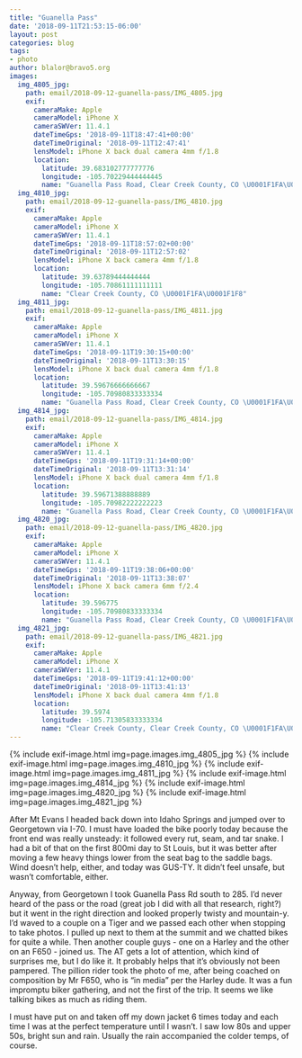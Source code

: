 ```yaml
---
title: "Guanella Pass"
date: '2018-09-11T21:53:15-06:00'
layout: post
categories: blog
tags:
- photo
author: blalor@bravo5.org
images:
  img_4805_jpg:
    path: email/2018-09-12-guanella-pass/IMG_4805.jpg
    exif:
      cameraMake: Apple
      cameraModel: iPhone X
      cameraSWVer: 11.4.1
      dateTimeGps: '2018-09-11T18:47:41+00:00'
      dateTimeOriginal: '2018-09-11T12:47:41'
      lensModel: iPhone X back dual camera 4mm f/1.8
      location:
        latitude: 39.683102777777776
        longitude: -105.70229444444445
        name: "Guanella Pass Road, Clear Creek County, CO \U0001F1FA\U0001F1F8"
  img_4810_jpg:
    path: email/2018-09-12-guanella-pass/IMG_4810.jpg
    exif:
      cameraMake: Apple
      cameraModel: iPhone X
      cameraSWVer: 11.4.1
      dateTimeGps: '2018-09-11T18:57:02+00:00'
      dateTimeOriginal: '2018-09-11T12:57:02'
      lensModel: iPhone X back camera 4mm f/1.8
      location:
        latitude: 39.63789444444444
        longitude: -105.70861111111111
        name: "Clear Creek County, CO \U0001F1FA\U0001F1F8"
  img_4811_jpg:
    path: email/2018-09-12-guanella-pass/IMG_4811.jpg
    exif:
      cameraMake: Apple
      cameraModel: iPhone X
      cameraSWVer: 11.4.1
      dateTimeGps: '2018-09-11T19:30:15+00:00'
      dateTimeOriginal: '2018-09-11T13:30:15'
      lensModel: iPhone X back dual camera 4mm f/1.8
      location:
        latitude: 39.59676666666667
        longitude: -105.70980833333334
        name: "Guanella Pass Road, Clear Creek County, CO \U0001F1FA\U0001F1F8"
  img_4814_jpg:
    path: email/2018-09-12-guanella-pass/IMG_4814.jpg
    exif:
      cameraMake: Apple
      cameraModel: iPhone X
      cameraSWVer: 11.4.1
      dateTimeGps: '2018-09-11T19:31:14+00:00'
      dateTimeOriginal: '2018-09-11T13:31:14'
      lensModel: iPhone X back dual camera 4mm f/1.8
      location:
        latitude: 39.59671388888889
        longitude: -105.70982222222223
        name: "Guanella Pass Road, Clear Creek County, CO \U0001F1FA\U0001F1F8"
  img_4820_jpg:
    path: email/2018-09-12-guanella-pass/IMG_4820.jpg
    exif:
      cameraMake: Apple
      cameraModel: iPhone X
      cameraSWVer: 11.4.1
      dateTimeGps: '2018-09-11T19:38:06+00:00'
      dateTimeOriginal: '2018-09-11T13:38:07'
      lensModel: iPhone X back camera 6mm f/2.4
      location:
        latitude: 39.596775
        longitude: -105.70980833333334
        name: "Guanella Pass Road, Clear Creek County, CO \U0001F1FA\U0001F1F8"
  img_4821_jpg:
    path: email/2018-09-12-guanella-pass/IMG_4821.jpg
    exif:
      cameraMake: Apple
      cameraModel: iPhone X
      cameraSWVer: 11.4.1
      dateTimeGps: '2018-09-11T19:41:12+00:00'
      dateTimeOriginal: '2018-09-11T13:41:13'
      lensModel: iPhone X back dual camera 4mm f/1.8
      location:
        latitude: 39.5974
        longitude: -105.71305833333334
        name: "Clear Creek County, Clear Creek County, CO \U0001F1FA\U0001F1F8"
---
```


{% include exif-image.html img=page.images.img_4805_jpg %}
{% include exif-image.html img=page.images.img_4810_jpg %}
{% include exif-image.html img=page.images.img_4811_jpg %}
{% include exif-image.html img=page.images.img_4814_jpg %}
{% include exif-image.html img=page.images.img_4820_jpg %}
{% include exif-image.html img=page.images.img_4821_jpg %}

After Mt Evans I headed back down into Idaho Springs and jumped over to Georgetown via I-70. I must have loaded the bike poorly today because the front end was really unsteady: it followed every rut, seam, and tar snake. I had a bit of that on the first 800mi day to St Louis, but it was better after moving a few heavy things lower from the seat bag to the saddle bags. Wind doesn’t help, either, and today was GUS-TY. It didn’t feel unsafe, but wasn’t comfortable, either. 

Anyway, from Georgetown I took Guanella Pass Rd south to 285. I’d never heard of the pass or the road (great job I did with all that research, right?) but it went in the right direction and looked properly twisty and mountain-y. I’d waved to a couple on a Tiger and we passed each other when stopping to take photos. I pulled up next to them at the summit and we chatted bikes for quite a while. Then another couple guys - one on a Harley and the other on an F650 - joined us. The AT gets a lot of attention, which kind of surprises me, but I do like it. It probably helps that it’s obviously not been pampered. The pillion rider took the photo of me, after being coached on composition by Mr F650, who is “in media” per the Harley dude. It was a fun impromptu biker gathering, and not the first of the trip. It seems we like talking bikes as much as riding them. 

I must have put on and taken off my down jacket 6 times today and each time I was at the perfect temperature until I wasn’t. I saw low 80s and upper 50s, bright sun and rain. Usually the rain accompanied the colder temps, of course. 


















